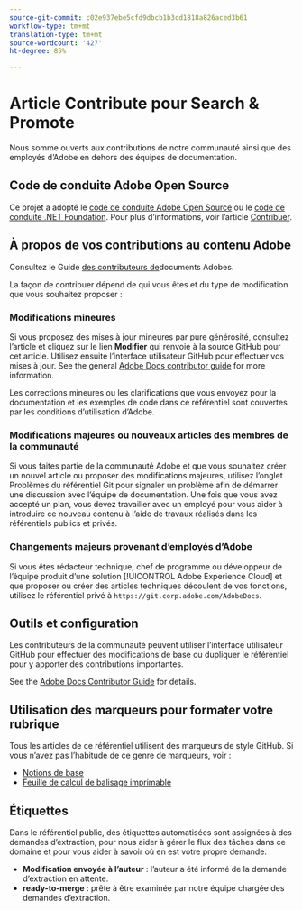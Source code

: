 ```yaml
---
source-git-commit: c02e937ebe5cfd9dbcb1b3cd1818a826aced3b61
workflow-type: tm+mt
translation-type: tm+mt
source-wordcount: '427'
ht-degree: 85%

---
```

# Article Contribute pour Search &amp; Promote

Nous somme ouverts aux contributions de notre communauté ainsi que des employés d’Adobe en dehors des équipes de documentation.

## Code de conduite Adobe Open Source

Ce projet a adopté le [code de conduite Adobe Open Source](code-of-conduct.md) ou le [code de conduite .NET Foundation](https://dotnetfoundation.org/code-of-conduct). Pour plus d’informations, voir l’article [Contribuer](contributing.md).

## À propos de vos contributions au contenu Adobe

Consultez le Guide [des contributeurs de](https://docs.adobe.com/help/en/contributor/contributor-guide/introduction.html)documents Adobes.

La façon de contribuer dépend de qui vous êtes et du type de modification que vous souhaitez proposer :

### Modifications mineures

Si vous proposez des mises à jour mineures par pure générosité, consultez l’article et cliquez sur le lien **Modifier** qui renvoie à la source GitHub pour cet article. Utilisez ensuite l’interface utilisateur GitHub pour effectuer vos mises à jour. See the general [Adobe Docs contributor guide](https://docs.adobe.com/help/en/contributor/contributor-guide/introduction.html) for more information.

Les corrections mineures ou les clarifications que vous envoyez pour la documentation et les exemples de code dans ce référentiel sont couvertes par les conditions d’utilisation d’Adobe.

### Modifications majeures ou nouveaux articles des membres de la communauté

Si vous faites partie de la communauté Adobe et que vous souhaitez créer un nouvel article ou proposer des modifications majeures, utilisez l’onglet Problèmes du référentiel Git pour signaler un problème afin de démarrer une discussion avec l’équipe de documentation. Une fois que vous avez accepté un plan, vous devez travailler avec un employé pour vous aider à introduire ce nouveau contenu à l’aide de travaux réalisés dans les référentiels publics et privés.

<!--
If you submit a pull request with significant changes to documentation and code examples, you'll see a message in the pull request asking you to submit an online contribution license agreement (CLA). We need you to complete the online form before we can review your pull request.
-->

### Changements majeurs provenant d’employés d’Adobe

Si vous êtes rédacteur technique, chef de programme ou développeur de l’équipe produit d’une solution [!UICONTROL Adobe Experience Cloud] et que proposer ou créer des articles techniques découlent de vos fonctions, utilisez le référentiel privé à `https://git.corp.adobe.com/AdobeDocs`.

<!--Employees from other parts of the Adobe world should use the public repo for minor updates.-->

## Outils et configuration

Les contributeurs de la communauté peuvent utiliser l’interface utilisateur GitHub pour effectuer des modifications de base ou dupliquer le référentiel pour y apporter des contributions importantes.

See the [Adobe Docs Contributor Guide](https://docs.adobe.com/help/en/contributor/contributor-guide/introduction.html) for details.

## Utilisation des marqueurs pour formater votre rubrique

Tous les articles de ce référentiel utilisent des marqueurs de style GitHub. Si vous n’avez pas l’habitude de ce genre de marqueurs, voir :

* [Notions de base](https://help.github.com/articles/getting-started-with-writing-and-formatting-on-github/)
* [Feuille de calcul de balisage imprimable](https://guides.github.com/pdfs/markdown-cheatsheet-online.pdf)

## Étiquettes

Dans le référentiel public, des étiquettes automatisées sont assignées à des demandes d’extraction, pour nous aider à gérer le flux des tâches dans ce domaine et pour vous aider à savoir où en est votre propre demande.

* **Modification envoyée à l’auteur** : l’auteur a été informé de la demande d’extraction en attente.
* **ready-to-merge** : prête à être examinée par notre équipe chargée des demandes d’extraction.
